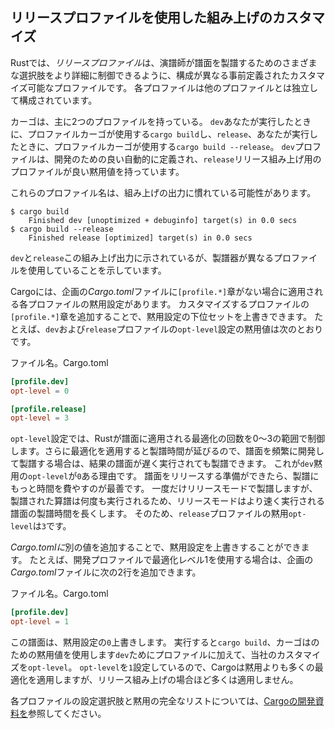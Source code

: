 ## リリースプロファイルを使用した組み上げのカスタマイズ

Rustでは、*リリースプロファイル*は、演譜師が譜面を製譜するためのさまざまな選択肢をより詳細に制御できるように、構成が異なる事前定義されたカスタマイズ可能なプロファイルです。
各プロファイルは他のプロファイルとは独立して構成されています。

カーゴは、主に2つのプロファイルを持っている。 `dev`あなたが実行したときに、プロファイルカーゴが使用する`cargo build`し、`release`、あなたが実行したときに、プロファイルカーゴが使用する`cargo build --release`。
`dev`プロファイルは、開発のための良い自動的に定義され、`release`リリース組み上げ用のプロファイルが良い黙用値を持っています。

これらのプロファイル名は、組み上げの出力に慣れている可能性があります。

```text
$ cargo build
    Finished dev [unoptimized + debuginfo] target(s) in 0.0 secs
$ cargo build --release
    Finished release [optimized] target(s) in 0.0 secs
```

`dev`と`release`この組み上げ出力に示されているが、製譜器が異なるプロファイルを使用していることを示しています。

Cargoには、企画の*Cargo.toml*ファイルに`[profile.*]`章がない場合に適用される各プロファイルの黙用設定があります。
カスタマイズするプロファイルの`[profile.*]`章を追加することで、黙用設定の下位セットを上書きできます。
たとえば、`dev`および`release`プロファイルの`opt-level`設定の黙用値は次のとおりです。

<span class="filename">ファイル名。Cargo.toml</span>

```toml
[profile.dev]
opt-level = 0

[profile.release]
opt-level = 3
```

`opt-level`設定では、Rustが譜面に適用される最適化の回数を0〜3の範囲で制御します。さらに最適化を適用すると製譜時間が延びるので、譜面を頻繁に開発して製譜する場合は、結果の譜面が遅く実行されても製譜できます。
これが`dev`黙用の`opt-level`が`0`ある理由です。
譜面をリリースする準備ができたら、製譜にもっと時間を費やすのが最善です。
一度だけリリースモードで製譜しますが、製譜された算譜は何度も実行されるため、リリースモードはより速く実行される譜面の製譜時間を長くします。
そのため、`release`プロファイルの黙用`opt-level`は`3`です。

*Cargo.tomlに*別の値を追加することで、黙用設定を上書きすることができます。
たとえば、開発プロファイルで最適化レベル1を使用する場合は、企画の*Cargo.toml*ファイルに次の2行を追加できます。

<span class="filename">ファイル名。Cargo.toml</span>

```toml
[profile.dev]
opt-level = 1
```

この譜面は、黙用設定の`0`上書きします。
実行すると`cargo build`、カーゴはのための黙用値を使用します`dev`ためにプロファイルに加えて、当社のカスタマイズを`opt-level`。
`opt-level`を`1`設定しているので、Cargoは黙用よりも多くの最適化を適用しますが、リリース組み上げの場合ほど多くは適用しません。

各プロファイルの設定選択肢と黙用の完全なリストについては、[Cargoの開発資料を](https://doc.rust-lang.org/cargo/)参照してください。
